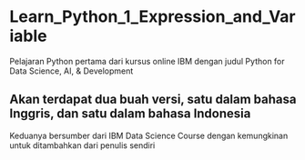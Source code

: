 # Learn_Python_1_Expression_and_Variable
Pelajaran Python pertama dari kursus online IBM dengan judul Python for Data Science, AI, &amp; Development
<br>

<h2> Akan terdapat dua buah versi, satu dalam bahasa Inggris, dan satu dalam bahasa Indonesia </h2>
Keduanya bersumber dari IBM Data Science Course dengan kemungkinan untuk ditambahkan dari penulis sendiri
